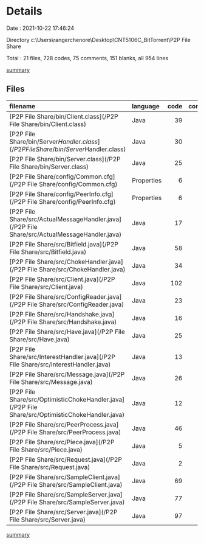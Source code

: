 # Details

Date : 2021-10-22 17:46:24

Directory c:\Users\rangerchenore\Desktop\CNT5106C_BitTorrent\P2P File Share

Total : 21 files,  728 codes, 75 comments, 151 blanks, all 954 lines

[summary](results.md)

## Files
| filename | language | code | comment | blank | total |
| :--- | :--- | ---: | ---: | ---: | ---: |
| [P2P File Share/bin/Client.class](/P2P File Share/bin/Client.class) | Java | 39 | 0 | 0 | 39 |
| [P2P File Share/bin/Server$Handler.class](/P2P File Share/bin/Server$Handler.class) | Java | 30 | 0 | 1 | 31 |
| [P2P File Share/bin/Server.class](/P2P File Share/bin/Server.class) | Java | 25 | 0 | 1 | 26 |
| [P2P File Share/config/Common.cfg](/P2P File Share/config/Common.cfg) | Properties | 6 | 0 | 0 | 6 |
| [P2P File Share/config/PeerInfo.cfg](/P2P File Share/config/PeerInfo.cfg) | Properties | 6 | 0 | 0 | 6 |
| [P2P File Share/src/ActualMessageHandler.java](/P2P File Share/src/ActualMessageHandler.java) | Java | 17 | 3 | 7 | 27 |
| [P2P File Share/src/Bitfield.java](/P2P File Share/src/Bitfield.java) | Java | 58 | 0 | 19 | 77 |
| [P2P File Share/src/ChokeHandler.java](/P2P File Share/src/ChokeHandler.java) | Java | 34 | 0 | 8 | 42 |
| [P2P File Share/src/Client.java](/P2P File Share/src/Client.java) | Java | 102 | 9 | 21 | 132 |
| [P2P File Share/src/ConfigReader.java](/P2P File Share/src/ConfigReader.java) | Java | 23 | 8 | 10 | 41 |
| [P2P File Share/src/Handshake.java](/P2P File Share/src/Handshake.java) | Java | 16 | 1 | 8 | 25 |
| [P2P File Share/src/Have.java](/P2P File Share/src/Have.java) | Java | 25 | 1 | 8 | 34 |
| [P2P File Share/src/InterestHandler.java](/P2P File Share/src/InterestHandler.java) | Java | 13 | 3 | 7 | 23 |
| [P2P File Share/src/Message.java](/P2P File Share/src/Message.java) | Java | 26 | 0 | 6 | 32 |
| [P2P File Share/src/OptimisticChokeHandler.java](/P2P File Share/src/OptimisticChokeHandler.java) | Java | 12 | 0 | 5 | 17 |
| [P2P File Share/src/PeerProcess.java](/P2P File Share/src/PeerProcess.java) | Java | 46 | 1 | 13 | 60 |
| [P2P File Share/src/Piece.java](/P2P File Share/src/Piece.java) | Java | 5 | 0 | 1 | 6 |
| [P2P File Share/src/Request.java](/P2P File Share/src/Request.java) | Java | 2 | 0 | 2 | 4 |
| [P2P File Share/src/SampleClient.java](/P2P File Share/src/SampleClient.java) | Java | 69 | 16 | 7 | 92 |
| [P2P File Share/src/SampleServer.java](/P2P File Share/src/SampleServer.java) | Java | 77 | 16 | 10 | 103 |
| [P2P File Share/src/Server.java](/P2P File Share/src/Server.java) | Java | 97 | 17 | 17 | 131 |

[summary](results.md)